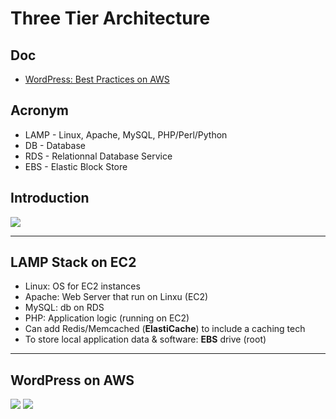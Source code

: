 # Three Tier Architecture

## Doc
* [WordPress: Best Practices on AWS](https://aws.amazon.com/blogs/architecture/wordpress-best-practices-on-aws/)

## Acronym
* LAMP - Linux, Apache, MySQL, PHP/Perl/Python
* DB - Database
* RDS - Relationnal Database Service
* EBS - Elastic Block Store

## Introduction
[<img src="https://i.imgur.com/TapLfGC.png">](https://i.imgur.com/TapLfGC.png)

---

## LAMP Stack on EC2
* Linux: OS for EC2 instances
* Apache: Web Server that run on Linxu (EC2)
* MySQL: db on RDS
* PHP: Application logic (running on EC2)
* Can add Redis/Memcached (**ElastiCache**) to include a caching tech
* To store local application data & software: **EBS** drive (root)

---

## WordPress on AWS
[<img src="https://i.imgur.com/TVfrCH2.png">](https://i.imgur.com/TVfrCH2.png)
[<img src="https://i.imgur.com/mffU6Ff.png">](https://i.imgur.com/mffU6Ff.png)
